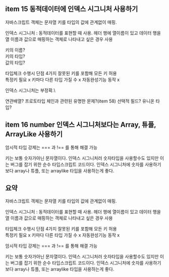 ## item 15 동적데이터에 인덱스 시그니처 사용하기

자바스크립트 객체는 문자열 키를 타입의 값에 관계없이 매핑.

인덱스 시그니처 : 동적데이터를 표현할 때 사용. 헤더 행에 열이름이 있고 데이터 행을 열 이름과 값으로 매핑하는 객체로 나타내고 싶은 경우 사용

키의 이름?  
키의 타입?  
값의 타입?

타입체크 수행시 단점 4가지
잘못된 키를 포함해 모든 키 허용  
특정키 필요 x
키마다 다른 타입 가질 수 x
자동완성기능 동작 x

인덱스 시그니처는 부정확.\

연관배열?
프로토타입 체인과 관련된 유명한 문제?(item 58)
선택적 필드?
유니온 타입?

## item 16 number 인덱스 시그니처보다는 Array, 튜플, ArrayLike 사용하기

암시적 타입 강제는 === 과 !== 를 통해 해결 가능

키는 보통 숫자가아닌 문자열이다. 인덱스 시그니처러 숫자타입을 사용할수도 있지만 이는 버그를 잡기 위한 순수 타입스크립트 코드이다.
인덱스 시그니처에 숫자를 사용하기보다 array나 튜플, 또는 arraylike 타입을 사용하는게 좋다.

## 요약

자바스크립트 객체는 문자열 키를 타입의 값에 관계없이 매핑.

인덱스 시그니처 : 동적데이터를 표현할 때 사용. 헤더 행에 열이름이 있고 데이터 행을 열 이름과 값으로 매핑하는 객체로 나타내고 싶은 경우 사용

타입체크 수행시 단점 4가지
잘못된 키를 포함해 모든 키 허용  
특정키 필요 x
키마다 다른 타입 가질 수 x
자동완성기능 동작 x

암시적 타입 강제는 === 과 !== 를 통해 해결 가능

키는 보통 숫자가아닌 문자열이다. 인덱스 시그니처러 숫자타입을 사용할수도 있지만 이는 버그를 잡기 위한 순수 타입스크립트 코드이다.
인덱스 시그니처에 숫자를 사용하기보다 array나 튜플, 또는 arraylike 타입을 사용하는게 좋다.
